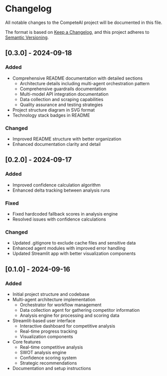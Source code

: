 # Changelog

All notable changes to the CompeteAI project will be documented in this file.

The format is based on [Keep a Changelog](https://keepachangelog.com/en/1.0.0/),
and this project adheres to [Semantic Versioning](https://semver.org/spec/v2.0.0.html).

## [0.3.0] - 2024-09-18

### Added
- Comprehensive README documentation with detailed sections
  - Architecture details including multi-agent orchestration pattern
  - Comprehensive guardrails documentation
  - Multi-model API integration documentation
  - Data collection and scraping capabilities
  - Quality assurance and testing strategies
- Project structure diagram in SVG format
- Technology stack badges in README

### Changed
- Improved README structure with better organization
- Enhanced documentation clarity and detail

## [0.2.0] - 2024-09-17

### Added
- Improved confidence calculation algorithm
- Enhanced delta tracking between analysis runs

### Fixed
- Fixed hardcoded fallback scores in analysis engine
- Resolved issues with confidence calculations

### Changed
- Updated .gitignore to exclude cache files and sensitive data
- Enhanced agent modules with improved error handling
- Updated Streamlit app with better visualization components

## [0.1.0] - 2024-09-16

### Added
- Initial project structure and codebase
- Multi-agent architecture implementation
  - Orchestrator for workflow management
  - Data collection agent for gathering competitor information
  - Analysis engine for processing and scoring data
- Streamlit-based user interface
  - Interactive dashboard for competitive analysis
  - Real-time progress tracking
  - Visualization components
- Core features
  - Real-time competitive analysis
  - SWOT analysis engine
  - Confidence scoring system
  - Strategic recommendations
- Documentation and setup instructions